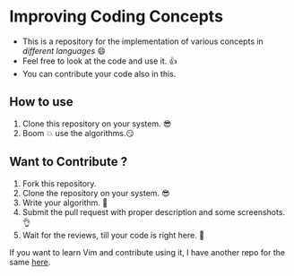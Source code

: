 # Improving Coding Concepts 

- This is a repository for the implementation of various concepts in *different languages* :smile:
- Feel free to look at the code and use it. :+1:
- You can contribute your code also in this.

## How to use

1. Clone this repository on your system. :sunglasses:
2. Boom :boom: use the algorithms.:smirk:

## Want to Contribute ?

1. Fork this repository.
2. Clone the repository on your system. :sunglasses:
3. Write your algorithm. :punch:
4. Submit the pull request with proper description and some screenshots. :ok_hand:
5. Wait for the reviews, till your code is right here. :100:

If you want to learn Vim and contribute using it, I have another repo for the same [here](https://github.com/Code-Learn-Work/Vim-tutorial).
